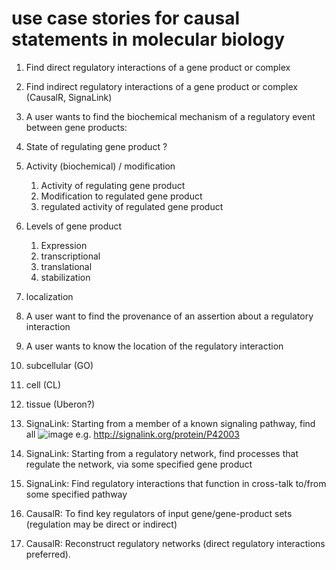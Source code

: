 #  use case stories for causal statements in molecular biology

1. Find direct regulatory interactions of a gene product or complex
2. Find indirect regulatory interactions of a gene product or complex (CausalR, SignaLink)

1. A user wants to find the biochemical mechanism of a regulatory event between gene products:
 1. State of regulating gene product ?
 1. Activity (biochemical) / modification
    1. Activity of regulating gene product
    1. Modification to regulated gene product
    1. regulated activity of regulated gene product
 1. Levels of gene product
    1. Expression 
      1. transcriptional
      1. translational
    1. stabilization
 1. localization

1. A user want to find the provenance of an assertion about a regulatory interaction

1. A user wants to know the location of the regulatory interaction
 1. subcellular (GO)
 1. cell (CL)
 1. tissue (Uberon?)

1. SignaLink: Starting from a member of a known signaling pathway, find all 
![image](https://cloud.githubusercontent.com/assets/112839/13250121/145b05f4-da20-11e5-8721-bc759c5847d2.png)
e.g. http://signalink.org/protein/P42003

1. SignaLink: Starting from a regulatory network, find processes that regulate the network, via some specified gene product
2. SignaLink: Find regulatory interactions that function in cross-talk to/from some specified pathway

1. CausalR: To find key regulators of input gene/gene-product sets (regulation may be direct or indirect)
1. CausalR: Reconstruct regulatory networks (direct regulatory interactions preferred).

 



